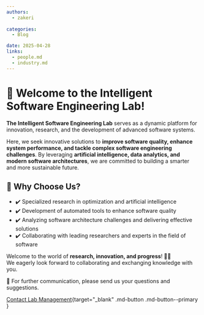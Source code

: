 ```yaml
---
authors:
  - zakeri
  
categories:
  - Blog

date: 2025-04-28
links:
  - people.md
  - industry.md
---
```



# 🎉 Welcome to the Intelligent Software Engineering Lab!

**The Intelligent Software Engineering Lab** serves as a dynamic platform for innovation, research, and the development of advanced software systems.

Here, we seek innovative solutions to **improve software quality, enhance system performance, and tackle complex software engineering challenges**. By leveraging **artificial intelligence, data analytics, and modern software architectures**, we are committed to building a smarter and more sustainable future.

<!-- more -->

## 🔹 Why Choose Us?
- ✔️ Specialized research in optimization and artificial intelligence  
- ✔️ Development of automated tools to enhance software quality  
- ✔️ Analyzing software architecture challenges and delivering effective solutions  
- ✔️ Collaborating with leading researchers and experts in the field of software  

Welcome to the world of **research, innovation, and progress**! 🌱✨  
We eagerly look forward to collaborating and exchanging knowledge with you.

📩 For further communication, please send us your questions and suggestions.

[Contact Lab Management](https://www.m-zakeri.ir/pages/contact-me.html){target="_blank" .md-button .md-button--primary }